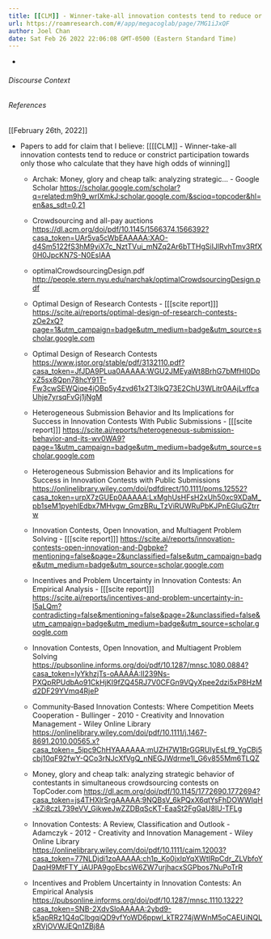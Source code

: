 ```yaml
---
title: [[CLM]] - Winner-take-all innovation contests tend to reduce or constrict participation towards only those who calculate that they have high odds of winning
url: https://roamresearch.com/#/app/megacoglab/page/7MG1iJxQF
author: Joel Chan
date: Sat Feb 26 2022 22:06:08 GMT-0500 (Eastern Standard Time)
---
```


- 

###### Discourse Context



###### References

[[February 26th, 2022]]

- Papers to add for claim that I believe: [[[[CLM]] - Winner-take-all innovation contests tend to reduce or constrict participation towards only those who calculate that they have high odds of winning]]

    - Archak: Money, glory and cheap talk: analyzing strategic... - Google Scholar https://scholar.google.com/scholar?q=related:m9h9_wrIXmkJ:scholar.google.com/&scioq=topcoder&hl=en&as_sdt=0,21

    - Crowdsourcing and all-pay auctions https://dl.acm.org/doi/pdf/10.1145/1566374.1566392?casa_token=UAr5va5cWbEAAAAA:XAO-d4Sm5122fS3hM9yiX7c_NztTVui_mNZq2Ar6bTTHgSiIJlRvhTmv3RfX0H0JpcKN7S-N0EsIAA

    - optimalCrowdsourcingDesign.pdf http://people.stern.nyu.edu/narchak/optimalCrowdsourcingDesign.pdf

    - Optimal Design of Research Contests - [[[scite report]]] https://scite.ai/reports/optimal-design-of-research-contests-zOe2xQ?page=1&utm_campaign=badge&utm_medium=badge&utm_source=scholar.google.com

    - Optimal Design of Research Contests https://www.jstor.org/stable/pdf/3132110.pdf?casa_token=JfJDA9PLua0AAAAA:WGU2JMEyaWt8BrhG7bMfHl0DoxZ5sx8Qpn78hcY91T-Fw3cwSEWQiqe4jOBp5y4zvd61x2T3IkQ73E2ChU3WLitr0AAjLvffcaUhje7yrsqFvGj1jNgM

    - Heterogeneous Submission Behavior and Its Implications for Success in Innovation Contests With Public Submissions - [[[scite report]]] https://scite.ai/reports/heterogeneous-submission-behavior-and-its-wv0WA9?page=1&utm_campaign=badge&utm_medium=badge&utm_source=scholar.google.com

    - Heterogeneous Submission Behavior and its Implications for Success in Innovation Contests with Public Submissions https://onlinelibrary.wiley.com/doi/pdfdirect/10.1111/poms.12552?casa_token=urpX7zGUEp0AAAAA:LxMghUsHFsH2xUh50xc9XDaM_pb1seM1pyehIEdbx7MHvgw_GmzBRu_TzViRUWRuPbKJPnEGluGZtrrw

    - Innovation Contests, Open Innovation, and Multiagent Problem Solving - [[[scite report]]] https://scite.ai/reports/innovation-contests-open-innovation-and-Dgbpke?mentioning=false&page=2&unclassified=false&utm_campaign=badge&utm_medium=badge&utm_source=scholar.google.com

    - Incentives and Problem Uncertainty in Innovation Contests: An Empirical Analysis - [[[scite report]]] https://scite.ai/reports/incentives-and-problem-uncertainty-in-l5aLQm?contradicting=false&mentioning=false&page=2&unclassified=false&utm_campaign=badge&utm_medium=badge&utm_source=scholar.google.com

    - Innovation Contests, Open Innovation, and Multiagent Problem Solving https://pubsonline.informs.org/doi/pdf/10.1287/mnsc.1080.0884?casa_token=lyYkhzjTs-oAAAAA:II239Ns-PXQpRPUdbAo91CkHjKI9fZQ45RJ7V0CFGn9VQyXpee2dzi5xP8HzMd2DF29YVmq4RjeP

    - Community‐Based Innovation Contests: Where Competition Meets Cooperation - Bullinger - 2010 - Creativity and Innovation Management - Wiley Online Library https://onlinelibrary.wiley.com/doi/pdf/10.1111/j.1467-8691.2010.00565.x?casa_token=_5ipc9ChHYAAAAAA:mUZH7W1BrGGRUIyEsLf9_YgCBj5cbj10qF92fwY-QCo3rNJcXfVgQ_nNEGJWdrme1l_G6v855Mm6TLQZ

    - Money, glory and cheap talk: analyzing strategic behavior of contestants in simultaneous crowdsourcing contests on TopCoder.com https://dl.acm.org/doi/pdf/10.1145/1772690.1772694?casa_token=js4THXlrSrgAAAAA:9NQBsV_6kPQxX6qtYsFhDOWWIqH-kZi8czL739eVV_GikweJwZZDBqScKT-EaaSt2FgGaU8lU-TFLg

    - Innovation Contests: A Review, Classification and Outlook - Adamczyk - 2012 - Creativity and Innovation Management - Wiley Online Library https://onlinelibrary.wiley.com/doi/pdf/10.1111/caim.12003?casa_token=77NLDjdi1zoAAAAA:ch1p_Ko0jxIpYqXWtIRpCdr_ZLVbfoYDaqH9MtFTY_iAUPA9goEbcsW6ZW7urjhacxSGPbos7NuPoTrR

    - Incentives and Problem Uncertainty in Innovation Contests: An Empirical Analysis https://pubsonline.informs.org/doi/pdf/10.1287/mnsc.1110.1322?casa_token=SNB-2XdvSloAAAAA:2ybd9-k5apRRz1Q4qClbgqiQD9vfYoWD6ppwl_kTR274jWWnM5oCAEUiNQLxRVjOVWJEQn1ZBj8A
